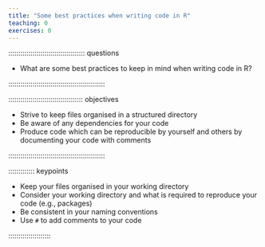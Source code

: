 ```yaml
---
title: "Some best practices when writing code in R"
teaching: 0
exercises: 0
---
```


:::::::::::::::::::::::::::::::::::::: questions 

-	What are some best practices to keep in mind when writing code in R?

::::::::::::::::::::::::::::::::::::::::::::::::

::::::::::::::::::::::::::::::::::::: objectives

- Strive to keep files organised in a structured directory
- Be aware of any dependencies for your code
- Produce code which can be reproducible by yourself and others by documenting your code with comments

::::::::::::::::::::::::::::::::::::::::::::::::

::::::::::::: keypoints

- Keep your files organised in your working directory
- Consider your working directory and what is required to reproduce your code (e.g., packages)
- Be consistent in your naming conventions
- Use `#` to add comments to your code

:::::::::::::::::::::
